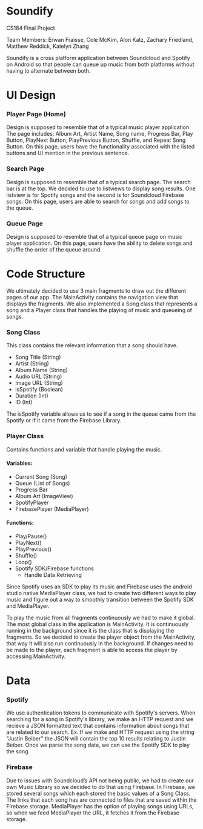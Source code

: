 # Soundify

CS184 Final Project <br />

Team Members: Erwan Fraisse, Cole McKim, Alon Katz, Zachary Friedland, Matthew Reddick, Katelyn Zhang <br />

Soundify is a cross platform application between Soundcloud and Spotify on Android so that people 
can queue up music from both platforms without having to alternate between both. 



# UI Design
### Player Page (Home)
Design is supposed to resemble that of a typical music player application. The page includes: Album Art, Artist Name, Song name, Progress Bar, Play Button, PlayNext Button, PlayPrevious Button, Shuffle, and Repeat Song Button. On this page, users have the functionality associated with the listed buttons and UI mention in the previous sentence.


### Search Page
Design is supposed to resemble that of a typical search page. The search bar is at the top. We decided to use to listviews to display song results. One listview is for Spotify songs and the second is for Soundcloud Firebase songs. On this page, users are able to search for songs and add songs to the queue.  


### Queue Page
Design is supposed to resemble that of a typical queue page on music player application. On this page, users have the ability to delete songs and shuffle the order of the queue around. 

# Code Structure

We ultimately decided to use 3 main fragments to draw out the different pages of our app. The MainActivity contains the navigation view that displays the fragments. We also implemented a Song class that represents a song and a Player class that handles the playing of music and queueing of songs. 

### Song Class
This class contains the relevant information that a song should have.

- Song Title (String)
- Artist (String)
- Album Name (String)
- Audio URL (String)
- Image URL (String)
- isSpotify (Boolean)
- Duration (Int)
- ID (Int)

The isSpotify variable allows us to see if a song in the queue came from the Spotify or if it came from the Firebase Library.

### Player Class

Contains functions and variable that handle playing the music.

#### Variables:

- Current Song (Song)
- Queue (List of Songs)
- Progress Bar
- Album Art (ImageView)
- SpotifyPlayer
- FirebasePlayer (MediaPlayer)

#### Functions:

- Play/Pause()
- PlayNext()
- PlayPrevious()
- Shuffle()
- Loop()
- Spotify SDK/Firebase functions
  - Handle Data Retrieving

Since Spotify uses an SDK to play its music and Firebase uses the android studio native MediaPlayer class, we had to create two different ways to play music and figure out a way to smoothly transition between the Spotify SDK and MediaPlayer.

To play the music from all fragments continuously we had to make it global. The most global class in the application is MainActivity. It is continuously running in the background since it is the class that is displaying the fragments. So we decided to create the player object from the MainActivity, that way it will also run continuously in the background. If changes need to be made to the player, each fragment is able to access the player by accessing MainActivity. 

# Data
### Spotify

We use authentication tokens to communicate with Spotify's servers. When searching for a song in Spotify's library, we make an HTTP request and we recieve a JSON formatted text that contains information about songs that are related to our search. Ex. If we make and HTTP request using the string "Justin Beiber" the JSON will contain the top 10 results relating to Justin Beiber. Once we parse the song data, we can use the Spotify SDK to play the song.

### Firebase

Due to issues with Soundcloud’s API not being public, we had to create our own Music Library so we decided to do that using Firebase. In Firebase, we stored several songs which each stored the basic values of a Song Class. The links that each song has are connected to files that are saved within the Firebase storage. MediaPlayer has the option of playing songs using URLs, so when we feed MediaPlayer the URL, it fetches it from the Firebase storage. 




